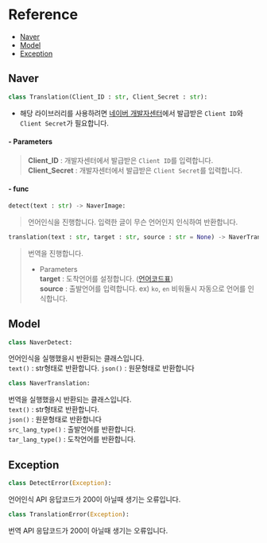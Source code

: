 # Reference
* [Naver](https://github.com/VoidAsMad/Naver_Translation/blob/main/reference.md#naver)
* [Model](https://github.com/VoidAsMad/Naver_Translation/blob/main/reference.md#model)
* [Exception](https://github.com/VoidAsMad/Naver_Translation/blob/main/reference.md#exception)

## Naver
```py
class Translation(Client_ID : str, Client_Secret : str):
```
* 해당 라이브러리를 사용하려면 [네이버 개발자센터](https://developers.naver.com/main/)에서 발급받은 `Client ID`와 `Client Secret`가 필요합니다.
#### - Parameters
> **Client_ID** : 개발자센터에서 발급받은 `Client ID`를 입력합니다.<br/>
> **Client_Secret** : 개발자센터에서 발급받은 `Client Secret`를 입력합니다.

#### - func
```py
detect(text : str) -> NaverImage:
```
> 언어인식을 진행합니다. 입력한 글이 무슨 언어인지 인식하여 반환합니다.
```py
translation(text : str, target : str, source : str = None) -> NaverTranslation:
```
> 번역을 진행합니다.
> - Parameters<br/>
> **target** : 도착언어를 설정합니다. ([언어코드표](https://developers.naver.com/docs/papago/papago-nmt-api-reference.md#%ED%8C%8C%EB%9D%BC%EB%AF%B8%ED%84%B0))<br/>
> **source** : 출발언어를 입력합니다. ex) `ko`, `en` 비워둘시 자동으로 언어를 인식합니다.

## Model
```py
class NaverDetect:
```
언어인식을 실행했을시 반환되는 클래스입니다.<br/>
`text()` : str형태로 반환합니다.
`json()` : 원문형태로 반환합니다<br/>

```py
class NaverTranslation:
```
번역을 실행했을시 반환되는 클래스입니다.<br/>
`text()` : str형태로 반환합니다.<br/>
`json()` : 원문형태로 반환합니다<br/>
`src_lang_type()` : 출발언어를 반환합니다.<br/>
`tar_lang_type()` : 도착언어를 반환합니다.<br/>

## Exception
```py
class DetectError(Exception):
```
언어인식 API 응답코드가 200이 아닐때 생기는 오류입니다.
```py
class TranslationError(Exception):
```
번역 API 응답코드가 200이 아닐때 생기는 오류입니다.
